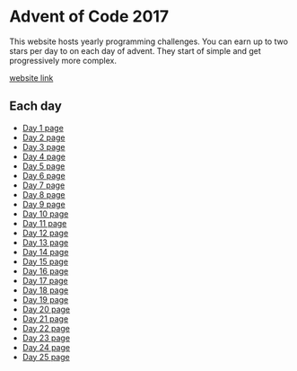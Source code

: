 # Advent of Code 2017

This website hosts yearly programming challenges.  You can earn up to two stars per day to on each day of advent.  They start of simple and get progressively more complex.

[website link](http://adventofcode.com/2017)

## Each day

*  <a href="https://adventofcode.com/2017/day/1" target="_blank">Day 1 page</a>
*  <a href="https://adventofcode.com/2017/day/2" target="_blank">Day 2 page</a>
*  <a href="https://adventofcode.com/2017/day/3" target="_blank">Day 3 page</a>
*  <a href="https://adventofcode.com/2017/day/4" target="_blank">Day 4 page</a>
*  <a href="https://adventofcode.com/2017/day/5" target="_blank">Day 5 page</a>
*  <a href="https://adventofcode.com/2017/day/6" target="_blank">Day 6 page</a>
*  <a href="https://adventofcode.com/2017/day/7" target="_blank">Day 7 page</a>
*  <a href="https://adventofcode.com/2017/day/8" target="_blank">Day 8 page</a>
*  <a href="https://adventofcode.com/2017/day/9" target="_blank">Day 9 page</a>
*  <a href="https://adventofcode.com/2017/day/10" target="_blank">Day 10 page</a>
*  <a href="https://adventofcode.com/2017/day/11" target="_blank">Day 11 page</a>
*  <a href="https://adventofcode.com/2017/day/12" target="_blank">Day 12 page</a>
*  <a href="https://adventofcode.com/2017/day/13" target="_blank">Day 13 page</a>
*  <a href="https://adventofcode.com/2017/day/14" target="_blank">Day 14 page</a>
*  <a href="https://adventofcode.com/2017/day/15" target="_blank">Day 15 page</a>
*  <a href="https://adventofcode.com/2017/day/16" target="_blank">Day 16 page</a>
*  <a href="https://adventofcode.com/2017/day/17" target="_blank">Day 17 page</a>
*  <a href="https://adventofcode.com/2017/day/18" target="_blank">Day 18 page</a>
*  <a href="https://adventofcode.com/2017/day/19" target="_blank">Day 19 page</a>
*  <a href="https://adventofcode.com/2017/day/20" target="_blank">Day 20 page</a>
*  <a href="https://adventofcode.com/2017/day/21" target="_blank">Day 21 page</a>
*  <a href="https://adventofcode.com/2017/day/22" target="_blank">Day 22 page</a>
*  <a href="https://adventofcode.com/2017/day/23" target="_blank">Day 23 page</a>
*  <a href="https://adventofcode.com/2017/day/24" target="_blank">Day 24 page</a>
*  <a href="https://adventofcode.com/2017/day/25" target="_blank">Day 25 page</a>
